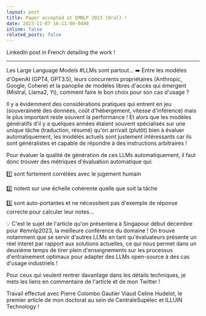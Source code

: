 ```yaml
---
layout: post
title: Paper accepted at EMNLP 2023 (Oral) !
date: 2023-11-07 16:11:00-0400
inline: false
related_posts: false
---
```


LinkedIn post in French detailing the work !

***

Les Large Language Models #LLMs sont partout...
➡️ Entre les modèles d'OpenAI (GPT4, GPT3.5), leurs concurrents propriétaires (Anthropic, Google, Cohere) et la panoplie de modèles libres d'accès qui émergent (Mistral, Llama2, Yi), comment faire le bon choix pour son cas d'usage ?

Il y a évidemment des considérations pratiques qui entrent en jeu (souveraineté des données, coût d'hébergement, vitesse d'inférence) mais le plus important reste souvent la performance ! Et alors que les modèles génératifs d'il y a quelques années étaient souvent spécialisés sur une unique tâche (traduction, résumé) qu'on arrivait (plutôt) bien à évaluer automatiquement, les modèles actuels sont justement intéressants car ils sont généralistes et capable de répondre à des instructions arbitraires !


Pour évaluer la qualité de génération de ces LLMs automatiquement, il faut donc trouver des métriques d'évaluation automatique qui:

1️⃣ sont fortement corrélées avec le jugement humain

2️⃣ notent sur une échelle cohérente quelle que soit la tâche

3️⃣ sont auto-portantes et ne nécessitent pas d'exemple de réponse correcte pour calculer leur notes...


💡 C'est le sujet de l'article qu'on présentera à Singapour début décembre pour #emnlp2023, la meilleure conférence du domaine ! On trouve notamment que se servir d'autres LLMs en tant qu'évaluateurs présente un réel interet par rapport aux solutions actuelles, ce qui nous permet dans un deuxième temps de tirer plein d'enseignements sur les processus d'entrainement optimaux pour adapter des LLMs open-source à des cas d'usage industriels !

Pour ceux qui veulent rentrer davantage dans les détails techniques, je mets les liens en commentaire de l'article et de mon Twitter !

Travail effectué avec Pierre Colombo Gautier Viaud Celine Hudelot, le premier article de mon doctorat au sein de CentraleSupélec et ILLUIN Technology !